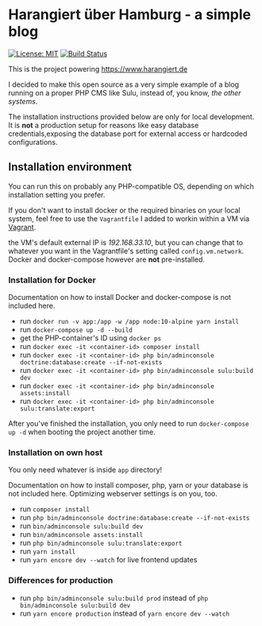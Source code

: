 # Harangiert über Hamburg - a simple blog

[![License: MIT](https://img.shields.io/badge/License-MIT-green.svg)](https://github.com/renecatharsis/harangiert-blog)
[![Build Status](https://travis-ci.org/renecatharsis/harangiert-blog.svg?branch=master)](https://travis-ci.org/renecatharsis/harangiert-blog)

This is the project powering https://www.harangiert.de

I decided to make this open source as a very simple example of
a blog running on a proper PHP CMS like Sulu, instead of, you know, *the other systems*.

The installation instructions provided below are only for local development.
It is **not** a production setup for reasons like easy database credentials,exposing the database port for external access
or hardcoded configurations.

## Installation environment
You can run this on probably any PHP-compatible OS, depending on which installation 
setting you prefer.

If you don't want to install docker or the required binaries on your local system,
feel free to use the `Vagrantfile` I added to workin within a VM via [Vagrant](https://www.vagrantup.com/).

the VM's default external IP is *192.168.33.10*, but you can change that to whatever you want
in the Vagrantfile's setting called `config.vm.network`.
Docker and docker-compose however are **not** pre-installed.

### Installation for Docker
Documentation on how to install Docker and docker-compose is not included here.

* run `docker run -v app:/app -w /app node:10-alpine yarn install`
* run `docker-compose up -d --build`
* get the PHP-container's ID using `docker ps`
* run `docker exec -it <container-id> composer install`
* run `docker exec -it <container-id> php bin/adminconsole doctrine:database:create --if-not-exists`
* run `docker exec -it <container-id> php bin/adminconsole sulu:build dev`
* run `docker exec -it <container-id> php bin/adminconsole assets:install`
* run `docker exec -it <container-id> php bin/adminconsole sulu:translate:export`

After you've finished the installation, you only need to run `docker-compose up -d`
when booting the project another time.

### Installation on own host
You only need whatever is inside `app` directory!

Documentation on how to install composer, php, yarn or your database is not included here.
Optimizing webserver settings is on you, too.

* run `composer install`
* run `php bin/adminconsole doctrine:database:create --if-not-exists`
* run `bin/adminconsole sulu:build dev`
* run `bin/adminconsole assets:install`
* run `php bin/adminconsole sulu:translate:export`
* run `yarn install`
* run `yarn encore dev --watch` for live frontend updates

### Differences for production
* run `php bin/adminconsole sulu:build prod` instead of `php bin/adminconsole sulu:build dev`
* run `yarn encore production` instead of `yarn encore dev --watch`